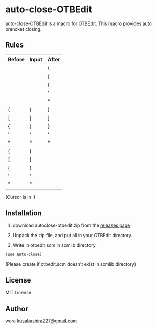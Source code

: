 auto-close-OTBEdit
==================

auto-close-OTBEdit is a macro for [OTBEdit](http://www.hi-ho.ne.jp/a_ogawa/otbedit/).
This macro provides auto brancket closing.

Rules
-----

| Before | Input | After |
|--------|-------|-------|
| |      | (     | (|)   |
| |      | [     | [|]   |
| |      | {     | {|}   |
| |      | '     | '|'   |
| |      | "     | "|"   |
| (|)    | )     | ()|   |
| [|]    | ]     | []|   |
| {|}    | }     | {}|   |
| '|'    | '     | ''|   |
| "|"    | "     | ""|   |
| (|)    | <BS>  | |     |
| [|]    | <BS>  | |     |
| {|}    | <BS>  | |     |
| '|'    | <BS>  | |     |
| "|"    | <BS>  | |     |

(Cursor is in |)

Installation
------------

1. download autoclose-otbedit.zip from the [releases page](https://github.com/kusabashira/auto-close-otbedit/releases)

2. Unpack the zip file, and put all in your OTBEdit directory.

3. Write in otbedit.scm in scmlib directory.

```scm
(use auto-close)
```

(Please create if otbedit.scm doesn't exist in scmlib directory)

License
-------

MIT License

Author
------

wara <kusabashira227@gmail.com>
